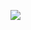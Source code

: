 ![](https://www.nta.go.jp/tmp/50b2c94e-1db0-4dfc-a7ab-9e303dce688b/images/0838b8ea9e7245f5901370da87e643439c163c51d9bcb96541a3f007eb4b4205.jpg)